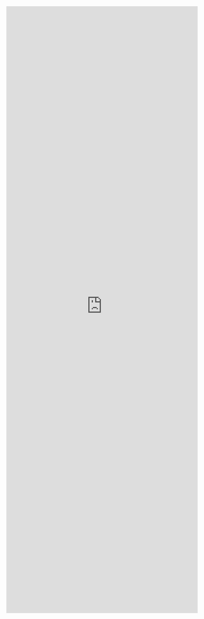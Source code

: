 <iframe 
    title='MarqueeSelection Examples'
    src='https://fabricweb.z5.web.core.windows.net/pr-deploy-site/refs/pull/9333/merge/fabric-website-resources/dist/index.html#/examples/marqueeselection?docsExample=true'
    frameborder='no'
    height='1600'
    style='width: 100%;'
>